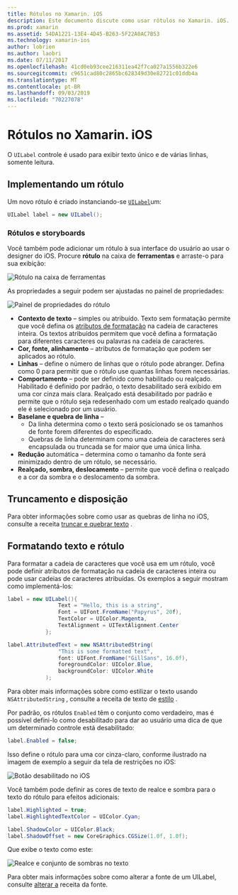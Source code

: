 ```yaml
---
title: Rótulos no Xamarin. iOS
description: Este documento discute como usar rótulos no Xamarin. iOS. Ele descreve como criar rótulos programaticamente e com o designer do iOS.
ms.prod: xamarin
ms.assetid: 54DA1221-13E4-4D45-B263-5F22A0AC7B53
ms.technology: xamarin-ios
author: lobrien
ms.author: laobri
ms.date: 07/11/2017
ms.openlocfilehash: 41cd0eb93cee216311ea42f7ca027a1556b322e6
ms.sourcegitcommit: c9651cad80c2865bc628349d30e82721c01ddb4a
ms.translationtype: MT
ms.contentlocale: pt-BR
ms.lasthandoff: 09/03/2019
ms.locfileid: "70227078"
---
```

# <a name="labels-in-xamarinios"></a>Rótulos no Xamarin. iOS

O `UILabel` controle é usado para exibir texto único e de várias linhas, somente leitura.

## <a name="implementing-a-label"></a>Implementando um rótulo

Um novo rótulo é criado instanciando-se [`UILabel`](xref:UIKit.UILabel)um:

```csharp
UILabel label = new UILabel();
```

### <a name="labels-and-storyboards"></a>Rótulos e storyboards

Você também pode adicionar um rótulo à sua interface do usuário ao usar o designer do iOS. Procure **rótulo** na caixa de **ferramentas** e arraste-o para sua exibição:

![Rótulo na caixa de ferramentas](labels-images/image3.png)

As propriedades a seguir podem ser ajustadas no painel de propriedades:

![Painel de propriedades do rótulo](labels-images/image2.png)

- **Contexto de texto** – simples ou atribuído. Texto sem formatação permite que você defina os [atributos de formatação](#Formatting_Text_and_Label) na cadeia de caracteres inteira. Os textos atribuídos permitem que você defina a formatação para diferentes caracteres ou palavras na cadeia de caracteres.
- **Cor, fonte, alinhamento** – atributos de formatação que podem ser aplicados ao rótulo.
- **Linhas** – define o número de linhas que o rótulo pode abranger. Defina como 0 para permitir que o rótulo use quantas linhas forem necessárias.
- **Comportamento** – pode ser definido como habilitado ou realçado. Habilitado é definido por padrão, o texto desabilitado será exibido em uma cor cinza mais clara. Realçado está desabilitado por padrão e permite que o rótulo seja redesenhado com um estado realçado quando ele é selecionado por um usuário.
- **Baselane e quebra de linha** –
  - Da linha determina como o texto será posicionado se os tamanhos de fonte forem diferentes do especificado.
  - Quebras de linha determinam como uma cadeia de caracteres será encapsulada ou truncada se for maior que uma única linha.
- **Redução** automática – determina como o tamanho da fonte será minimizado dentro de um rótulo, se necessário.
- **Realçado, sombra, deslocamento** – permite que você defina o realçado e a cor da sombra e o deslocamento da sombra.

## <a name="truncating-and-wrapping"></a>Truncamento e disposição

Para obter informações sobre como usar as quebras de linha no iOS, consulte a receita [truncar e quebrar texto](https://github.com/xamarin/recipes/tree/master/Recipes/ios/standard_controls/labels/uilabel-truncate-wrap-text) .

<a name="Formatting_Text_and_Label"/>

## <a name="formatting-text-and-label"></a>Formatando texto e rótulo

Para formatar a cadeia de caracteres que você usa em um rótulo, você pode definir atributos de formatação na cadeia de caracteres inteira ou pode usar cadeias de caracteres atribuídas. Os exemplos a seguir mostram como implementá-los:

```csharp
label = new UILabel(){
                Text = "Hello, this is a string",
                Font = UIFont.FromName("Papyrus", 20f),
                TextColor = UIColor.Magenta,
                TextAlignment = UITextAlignment.Center
            };
```

```csharp
label.AttributedText = new NSAttributedString(
                "This is some formatted text",
                font: UIFont.FromName("GillSans", 16.0f),
                foregroundColor: UIColor.Blue,
                backgroundColor: UIColor.White
            );
```

Para obter mais informações sobre como estilizar o texto usando `NSAttributedString` , consulte a receita de texto de [estilo](https://github.com/xamarin/recipes/tree/master/Recipes/ios/standard_controls/text_field/style_text) .

Por padrão, os rótulos `Enabled` têm o conjunto como verdadeiro, mas é possível defini-lo como desabilitado para dar ao usuário uma dica de que um determinado controle está desabilitado:

```csharp
label.Enabled = false;
```

Isso define o rótulo para uma cor cinza-claro, conforme ilustrado na imagem de exemplo a seguir da tela de restrições no iOS:

![Botão desabilitado no iOS](labels-images/image1.png)

Você também pode definir as cores de texto de realce e sombra para o texto do rótulo para efeitos adicionais:

```csharp
label.Highlighted = true;
label.HighlightedTextColor = UIColor.Cyan;

label.ShadowColor = UIColor.Black;
label.ShadowOffset = new CoreGraphics.CGSize(1.0f, 1.0f);
```

Que exibe o texto como este:

![Realce e conjunto de sombras no texto](labels-images/image4.png)

Para obter mais informações sobre como alterar a fonte de um UILabel, consulte [alterar a](https://github.com/xamarin/recipes/tree/master/Recipes/ios/standard_controls/labels/change_the_font) receita da fonte.





